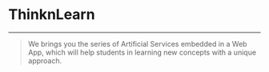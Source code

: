 # ThinknLearn
---
> We brings you the series of Artificial Services embedded in a Web App, which will help students in learning new concepts with a unique approach.
